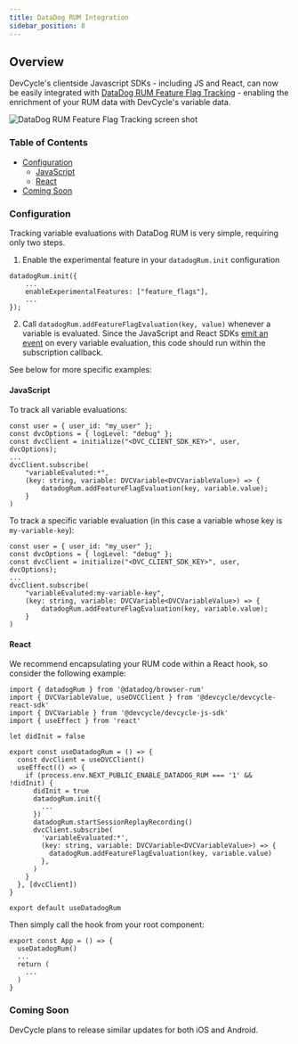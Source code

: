 ```yaml
---
title: DataDog RUM Integration
sidebar_position: 8
---
```


## Overview

DevCycle's clientside Javascript SDKs - including JS and React, can now be easily integrated with [DataDog RUM Feature Flag Tracking](https://docs.datadoghq.com/real_user_monitoring/feature_flag_tracking) - enabling the enrichment of your RUM data with DevCycle's variable data.

![DataDog RUM Feature Flag Tracking screen shot](/datadog-rum-screenshot.png)

### Table of Contents
- [Configuration](#configuration)
  - [JavaScript](#javascript)
  - [React](#react)
- [Coming Soon](#coming-soon)
  
### Configuration
Tracking variable evaluations with DataDog RUM is very simple, requiring only two steps.

1. Enable the experimental feature in your `datadogRum.init` configuration

```
datadogRum.init({
    ...
    enableExperimentalFeatures: ["feature_flags"],
    ...
});
```

2. Call `datadogRum.addFeatureFlagEvaluation(key, value)` whenever a variable is evaluated. Since the JavaScript and React SDKs [emit an event](https://docs.devcycle.com/sdk/client-side-sdks/javascript/javascript-usage#subscribing-to-sdk-events) on every variable evaluation, this code should run within the subscription callback.

See below for more specific examples:

#### JavaScript

To track all variable evaluations:

```
const user = { user_id: "my_user" };
const dvcOptions = { logLevel: "debug" };
const dvcClient = initialize("<DVC_CLIENT_SDK_KEY>", user, dvcOptions); 
...
dvcClient.subscribe(
    "variableEvaluted:*",
    (key: string, variable: DVCVariable<DVCVariableValue>) => {
        datadogRum.addFeatureFlagEvaluation(key, variable.value);
    }
)
```

To track a specific variable evaluation (in this case a variable whose key is `my-variable-key`):

```
const user = { user_id: "my_user" };
const dvcOptions = { logLevel: "debug" };
const dvcClient = initialize("<DVC_CLIENT_SDK_KEY>", user, dvcOptions); 
...
dvcClient.subscribe(
    "variableEvaluted:my-variable-key",
    (key: string, variable: DVCVariable<DVCVariableValue>) => {
        datadogRum.addFeatureFlagEvaluation(key, variable.value);
    }
)
```

#### React

We recommend encapsulating your RUM code within a React hook, so consider the following example:

```
import { datadogRum } from '@datadog/browser-rum'
import { DVCVariableValue, useDVCClient } from '@devcycle/devcycle-react-sdk'
import { DVCVariable } from '@devcycle/devcycle-js-sdk'
import { useEffect } from 'react'

let didInit = false

export const useDatadogRum = () => {
  const dvcClient = useDVCClient()
  useEffect(() => {
    if (process.env.NEXT_PUBLIC_ENABLE_DATADOG_RUM === '1' && !didInit) {
      didInit = true
      datadogRum.init({
        ...
      })
      datadogRum.startSessionReplayRecording()
      dvcClient.subscribe(
        'variableEvaluated:*',
        (key: string, variable: DVCVariable<DVCVariableValue>) => {
          datadogRum.addFeatureFlagEvaluation(key, variable.value)
        },
      )
    }
  }, [dvcClient])
}

export default useDatadogRum
```

Then simply call the hook from your root component:

```
export const App = () => {
  useDatadogRum()
  ...
  return (
    ...
  )
}
```

### Coming Soon

DevCycle plans to release similar updates for both iOS and Android.
